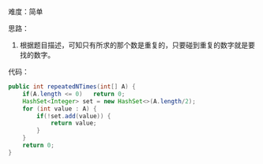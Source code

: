 难度：简单

思路：

1. 根据题目描述，可知只有所求的那个数是重复的，只要碰到重复的数字就是要找的数字。

代码：

```java
public int repeatedNTimes(int[] A) {
    if(A.length <= 0)	return 0;
    HashSet<Integer> set = new HashSet<>(A.length/2);
    for (int value : A) {
        if(!set.add(value)) {
            return value;
        }
    }
    return 0;
}
```



